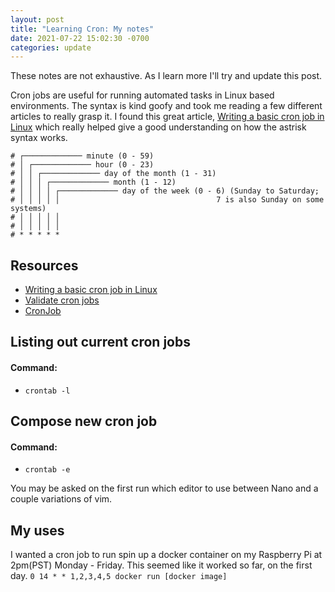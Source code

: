 ```yaml
---
layout: post
title: "Learning Cron: My notes"
date: 2021-07-22 15:02:30 -0700
categories: update
---
```


These notes are not exhaustive. As I learn more I'll try and update this post. 

Cron jobs are useful for running automated tasks in Linux based environments. The syntax is kind goofy and took me reading a few different articles to really grasp it. I found this great article, [Writing a basic cron job in Linux](https://techgirlkb.guru/2018/10/writing-a-basic-cron-job-in-linux/) which really helped give a good understanding on how the astrisk syntax works. 

```cron
# ┌───────────── minute (0 - 59)
# │ ┌───────────── hour (0 - 23)
# │ │ ┌───────────── day of the month (1 - 31)
# │ │ │ ┌───────────── month (1 - 12)
# │ │ │ │ ┌───────────── day of the week (0 - 6) (Sunday to Saturday;
# │ │ │ │ │                                   7 is also Sunday on some systems)
# │ │ │ │ │
# │ │ │ │ │
# * * * * *
```

## Resources 

- [Writing a basic cron job in Linux](https://techgirlkb.guru/2018/10/writing-a-basic-cron-job-in-linux/)
- [Validate cron jobs](https://crontab.guru/)
- [CronJob](https://kubernetes.io/docs/concepts/workloads/controllers/cron-jobs/#cron-schedule-syntax)

## Listing out current cron jobs

#### Command: 
- `crontab -l`

## Compose new cron job

#### Command: 

- `crontab -e`

You may be asked on the first run which editor to use between Nano and a couple variations of vim.

## My uses
I wanted a cron job to run spin up a docker container on my Raspberry Pi at 2pm(PST) Monday - Friday. This seemed like it worked so far, on the first day. 
`0 14 * * 1,2,3,4,5 docker run [docker image]`
